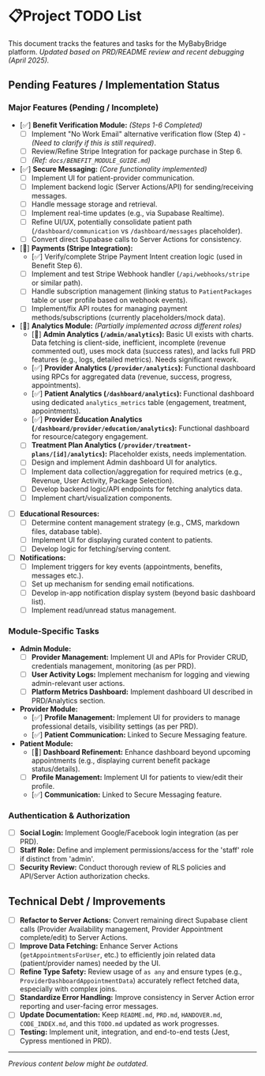 # 📋Project TODO List

This document tracks the features and tasks for the MyBabyBridge platform.
*Updated based on PRD/README review and recent debugging (April 2025).*

## Pending Features / Implementation Status

### Major Features (Pending / Incomplete)

*   [✅] **Benefit Verification Module:** *(Steps 1-6 Completed)*
    *   [ ] Implement "No Work Email" alternative verification flow (Step 4) - *(Need to clarify if this is still required)*.
    *   [ ] Review/Refine Stripe Integration for package purchase in Step 6.
    *   [ ] *(Ref: `docs/BENEFIT_MODULE_GUIDE.md`)*
*   [✅] **Secure Messaging:** *(Core functionality implemented)*
    *   [ ] Implement UI for patient-provider communication.
    *   [ ] Implement backend logic (Server Actions/API) for sending/receiving messages.
    *   [ ] Handle message storage and retrieval.
    *   [ ] Implement real-time updates (e.g., via Supabase Realtime).
    *   [ ] Refine UI/UX, potentially consolidate patient path (`/dashboard/communication` vs `/dashboard/messages` placeholder).
    *   [ ] Convert direct Supabase calls to Server Actions for consistency.
*   [🚧] **Payments (Stripe Integration):**
    *   [✅] Verify/complete Stripe Payment Intent creation logic (used in Benefit Step 6).
    *   [ ] Implement and test Stripe Webhook handler (`/api/webhooks/stripe` or similar path).
    *   [ ] Handle subscription management (linking status to `PatientPackages` table or user profile based on webhook events).
    *   [ ] Implement/fix API routes for managing payment methods/subscriptions (currently placeholders/mock data).
*   [🚧] **Analytics Module:** *(Partially implemented across different roles)*
    *   [🚧] **Admin Analytics (`/admin/analytics`):** Basic UI exists with charts. Data fetching is client-side, inefficient, incomplete (revenue commented out), uses mock data (success rates), and lacks full PRD features (e.g., logs, detailed metrics). Needs significant rework.
    *   [✅] **Provider Analytics (`/provider/analytics`):** Functional dashboard using RPCs for aggregated data (revenue, success, progress, appointments).
    *   [✅] **Patient Analytics (`/dashboard/analytics`):** Functional dashboard using dedicated `analytics_metrics` table (engagement, treatment, appointments).
    *   [✅] **Provider Education Analytics (`/dashboard/provider/education/analytics`):** Functional dashboard for resource/category engagement.
    *   [ ] **Treatment Plan Analytics (`/provider/treatment-plans/[id]/analytics`):** Placeholder exists, needs implementation.
    *   [ ] Design and implement Admin dashboard UI for analytics.
    *   [ ] Implement data collection/aggregation for required metrics (e.g., Revenue, User Activity, Package Selection).
    *   [ ] Develop backend logic/API endpoints for fetching analytics data.
    *   [ ] Implement chart/visualization components.
*   [ ] **Educational Resources:**
    *   [ ] Determine content management strategy (e.g., CMS, markdown files, database table).
    *   [ ] Implement UI for displaying curated content to patients.
    *   [ ] Develop logic for fetching/serving content.
*   [ ] **Notifications:**
    *   [ ] Implement triggers for key events (appointments, benefits, messages etc.).
    *   [ ] Set up mechanism for sending email notifications.
    *   [ ] Develop in-app notification display system (beyond basic dashboard list).
    *   [ ] Implement read/unread status management.

### Module-Specific Tasks

*   **Admin Module:**
    *   [ ] **Provider Management:** Implement UI and APIs for Provider CRUD, credentials management, monitoring (as per PRD).
    *   [ ] **User Activity Logs:** Implement mechanism for logging and viewing admin-relevant user actions.
    *   [ ] **Platform Metrics Dashboard:** Implement dashboard UI described in PRD/Analytics section.
*   **Provider Module:**
    *   [✅] **Profile Management:** Implement UI for providers to manage professional details, visibility settings (as per PRD).
    *   [✅] **Patient Communication:** Linked to Secure Messaging feature.
*   **Patient Module:**
    *   [🚧] **Dashboard Refinement:** Enhance dashboard beyond upcoming appointments (e.g., displaying current benefit package status/details).
    *   [ ] **Profile Management:** Implement UI for patients to view/edit their profile.
    *   [✅] **Communication:** Linked to Secure Messaging feature.

### Authentication & Authorization

*   [ ] **Social Login:** Implement Google/Facebook login integration (as per PRD).
*   [ ] **Staff Role:** Define and implement permissions/access for the 'staff' role if distinct from 'admin'.
*   [ ] **Security Review:** Conduct thorough review of RLS policies and API/Server Action authorization checks.

## Technical Debt / Improvements

*   [ ] **Refactor to Server Actions:** Convert remaining direct Supabase client calls (Provider Availability management, Provider Appointment complete/edit) to Server Actions.
*   [ ] **Improve Data Fetching:** Enhance Server Actions (`getAppointmentsForUser`, etc.) to efficiently join related data (patient/provider names) needed by the UI.
*   [ ] **Refine Type Safety:** Review usage of `as any` and ensure types (e.g., `ProviderDashboardAppointmentData`) accurately reflect fetched data, especially with complex joins.
*   [ ] **Standardize Error Handling:** Improve consistency in Server Action error reporting and user-facing error messages.
*   [ ] **Update Documentation:** Keep `README.md`, `PRD.md`, `HANDOVER.md`, `CODE_INDEX.md`, and this `TODO.md` updated as work progresses.
*   [ ] **Testing:** Implement unit, integration, and end-to-end tests (Jest, Cypress mentioned in PRD).

---
*Previous content below might be outdated.*
<!-- 
OUTDATED CONTENT:

**Completed Features ✅**

*   [x] **Core Authentication:** User sign-up, sign-in, sign-out (Supabase Auth).
*   [x] **Basic User Roles:** Setup for Admin, Provider, Patient roles in DB.
*   [x] **Database Schema:** Initial setup for Users, Providers, Patients, Appointments, Messages (Supabase Postgres).
*   [x] **Database Logic:** Appointment notifications, RLS policies setup.
*   [x] **Basic Admin Dashboard Layout:** Sidebar, Main content area.
*   [x] **Basic Provider Dashboard Layout:** Sidebar, Main content area.
*   [x] **Basic Patient Dashboard Layout:** (Assuming similar structure)
*   [x] **Admin User Management Page:** Display list of users from DB.
*   [x] **Admin User Management Page:** Styling refinement (Minimal Theme, DataGrid).
*   [x] **Admin User Management Page:** Add Quick Filter (Search) to DataGrid Toolbar.
*   [x] **Admin User Management Page:** Add User Dialog (Basic Info + Role).
*   [x] **Admin User Management Page:** Add User functionality (including Providers with details via Server Action).
*   [x] **Provider Login/Dashboard Access:** Correct redirect and session handling.
*   [x] **Provider Navigation:** Sidebar links setup.
*   [x] **Patient Appointment History:** Page exists and fetches data.
*   [x] **Provider Appointment History:** Page exists and fetches data.
*   [x] **Admin Module - Organizations:**
    *   [x] Display list of organizations (`/admin/organizations`).
    *   [x] Create new organizations (UI + `POST /api/admin/organizations`).
    *   [x] View/Edit organization details (`/admin/organizations/[orgId]`).
    *   [x] Update organizations (UI + `PUT /api/admin/organizations/[orgId]`).
    *   [x] Delete organizations (UI + `DELETE /api/admin/organizations/[orgId]`).
    *   [x] Manage approved emails for an organization (UI + `POST/DELETE /api/admin/organizations/emails`).

**Pending Features ⏳ / In Progress 🚧**

*   [✅] **Patient Module - Appointments:**
    *   [✅] View upcoming appointments (Page exists, fetches data, displays calendar/list, has detail view).
    *   [✅] Cancel appointments (Functionality exists in detail view).
    *   [✅] Schedule new appointments (Modal exists, connects to server action, fetches provider availability, shows slots).
    *   [ ] Edit appointments (Modal exists but needs connection/logic).
    *   [✅] Calendar Styling (Booked = blue bg, Cancelled-only = orange bg).
    *   [✅] Booking Modal Calendar Styling (Booked=blue bg, Cancelled-only=orange bg, Available=blue border).
*   [✅] **Provider Module - Appointments:**
    *   [✅] View upcoming/past appointments (Page exists, fetches data, displays calendar/list).
    *   [ ] Schedule new appointments (Functionality **TODO**).
    *   [✅] Cancel/Complete appointments (Functionality exists via menu).
    *   [✅] Calendar Styling (Booked = blue bg, Cancelled-only = orange bg).
*   [🚧] **Provider Module - Profile Management:**
    *   [🚧] View/Edit own profile details (Specialization, Bio, Experience, Education, Certifications).
    *   [🚧] Upload/Manage profile picture.
*   [🚧] **Provider Module - Patient Management:**
    *   [🚧] View assigned patient list (Page exists, needs UI/fetch logic).
    *   [🚧] View individual patient details (read-only?).
*   [🚧] **Provider Module - Messaging:**
    *   [🚧] View/Send secure messages to patients (Page exists, needs UI/fetch logic).
    *   [🚧] View/Send messages to admin/staff?
*   [🚧] **Provider Module - Settings:**
    *   [🚧] Account settings (password change, etc.) (Page exists, needs functionality).
    *   [🚧] Notification preferences (Page exists, needs functionality).
*   [🚧] **Patient Module:** (Core functionality pending)
    *   [🚧] Dashboard view (Partial: shows upcoming appointments).
    *   [🚧] Profile management.
    *   [🚧] View assigned provider(s).
    *   [🚧] Secure messaging.
    *   [🚧] View medical records/documents?
    *   [🚧] Payment/Billing information?
*   [🚧] **Admin Module - Enhanced User Management:**
    *   [🚧] Edit existing user details (including role change, provider details).
    *   [🚧] Delete users (handle related data cascade/archival).
    *   [🚧] Suspend/Activate users.
*   [🚧] **Admin Module - Platform Settings:**
    *   [🚧] Manage platform-wide settings (if any).
*   [🚧] **Security & Permissions:**
    *   [🚧] Refine Row Level Security (RLS) policies for all tables (Initial policies exist, need review).
    *   [🚧] Implement proper authorization checks in API routes/Server Actions.
*   [🚧] **Payment Integration:**
    *   [🚧] Integrate Stripe/other provider for patient payments.
    *   [🚧] Link payments to appointments/services.
*   [🚧] **Deployment:**
    *   [🚧] Setup production environment (Vercel/other).
    *   [🚧] Configure domain, SSL.
*   [🚧] **Testing:**
    *   [🚧] Unit tests.
    *   [🚧] Integration tests.
    *   [🚧] End-to-end tests.
*   [🚧] **Documentation:**
    *   [✅] Update `HANDOVER.md` & `TODO.md` as features are completed.
    *   [🚧] Add comprehensive code comments where necessary.
    *   [🚧] User guide documentation?

**UI Connectivity Tasks 🔗**

*Track pages/sections that exist but need proper links/navigation integration.* 

*   **Patient Dashboard:**
    *   [✅] `/dashboard` (Accessible via login)
    *   [🚧] `/profile` (Needs linking from patient nav)
    *   [✅] `/appointments` (Linked from dashboard, page implemented)
    *   [🚧] `/messages` (Needs linking from patient nav)
    *   [🚧] `/settings` (Needs linking from patient nav)
*   **Provider Portal:**
    *   [✅] `/provider/dashboard` (Accessible via login & sidebar)
    *   [x] `/provider/profile` (Linked in sidebar, page exists, functionality **TODO**)
    *   [x] `/provider/patients` (Linked in sidebar, page exists, functionality **TODO**)
    *   [✅] `/provider/appointments` (Linked in sidebar, page implemented)
    *   [x] `/provider/messages` (Linked in sidebar, page exists, functionality **TODO**)
    *   [x] `/provider/settings` (Linked via user menu, page exists, functionality **TODO**)
*   **Admin Portal:**
    *   [x] `/admin` (Accessible via login)
    *   [x] `/admin/users` (Accessible via sidebar)
    *   [x] `/admin/providers` (Accessible via sidebar)
    *   [x] `/admin/analytics` (Accessible via sidebar)
    *   [🚧] `/admin/settings` (Needs sidebar link & page)

## Priorities (High to Low)

1.  **Refine Appointment Error Handling:** Improve user feedback for various error scenarios (booking, fetching slots, etc.).
2.  **Implement Appointment Editing:** Connect edit modal logic for Patient/Provider.
3.  **Implement Provider Appointment Scheduling:** Allow providers to book appointments.
4.  **Provider Module Core:** Implement Profile, Patient list, Messaging pages.
5.  **Patient Module Core:** Implement basic Dashboard refinement, Profile, Messaging pages.
6.  **Admin User Editing/Deletion:** Complete user management functionality.
7.  **Security Refinement:** Thoroughly review and test RLS policies.
8.  **Payment Integration:** Connect billing functionality.
9.  **Testing:** Implement basic test coverage.
10. **Deployment Prep:** Configure environments.

*Self-reflect and critique: Prioritization might shift based on client feedback or technical blockers.*

## Completed

*   Core Auth & User Roles (Patient, Provider, Admin, Staff)
*   Database Schema Setup & Migration to Drizzle ORM
*   Drizzle ORM Client & Migration Workflow Setup
*   Supabase Project Linking & Basic Config
*   Auth Trigger Function (`handle_new_user`)
*   RLS Policies (Basic select/insert for users/profiles/appointments)
*   Admin User Creation Page
*   Patient Appointment Page (View, Book, Cancel, Calendar Styling)
*   Provider Appointment Page (View, Update Status, Calendar Styling)
*   Appointment Booking Modal (Provider/Date/Slot selection, Availability Fetching, Calendar Styling)
*   Provider Availability Management Page (Basic UI + Weekly Schedule Add)
*   Fixes for appointment booking/fetching logic (Server Actions & Supabase Client Hints).

## Backlog / Future Enhancements

*   Provider configurable timezone.
*   Refactor Supabase joins in `appointmentActions.ts` (currently simplified due to errors).
*   Patient ability to cancel/reschedule appointments.
*   Notifications for appointment changes.
*   More robust validation for availability/booking logic.

-->